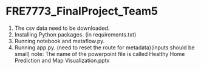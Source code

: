 # FRE7773_FinalProject_Team5
1. The csv data need to be downloaded.
2. Installing Python packages. (in requirements.txt)
3. Running notebook and metaflow.py.
4. Running app.py. (need to reset the route for metadata)(inputs should be small)
note: The name of the powerpoint file is called Healthy Home Prediction and Map Visualization.pptx
